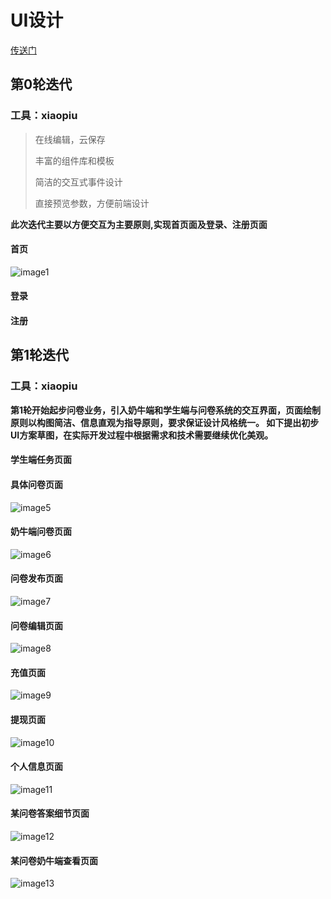 

# UI设计

[传送门](https://www.xiaopiu.com/project?proid=5cc14ff16967a47ec7cab842)

## 第0轮迭代
### 工具：xiaopiu
 >在线编辑，云保存
 >
 >丰富的组件库和模板
 >
 >简洁的交互式事件设计
 >
 >直接预览参数，方便前端设计

**此次迭代主要以方便交互为主要原则,实现首页面及登录、注册页面**



#### 首页

![image1](image1.png)
     


#### 登录


     
    
    
    
#### 注册   


      

## 第1轮迭代
### 工具：xiaopiu

**第1轮开始起步问卷业务，引入奶牛端和学生端与问卷系统的交互界面，页面绘制原则以构图简洁、信息直观为指导原则，要求保证设计风格统一。
如下提出初步UI方案草图，在实际开发过程中根据需求和技术需要继续优化美观。**

#### 学生端任务页面



#### 具体问卷页面

![image5](image5.png)

#### 奶牛端问卷页面

![image6](image6.png)

#### 问卷发布页面

![image7](image7.png)

#### 问卷编辑页面

![image8](image8.png)

#### 充值页面

![image9](image9.png)

#### 提现页面

![image10](image10.png)

#### 个人信息页面

![image11](image11.png)

#### 某问卷答案细节页面

![image12](image12.png)

#### 某问卷奶牛端查看页面

![image13](image13.png)



 

